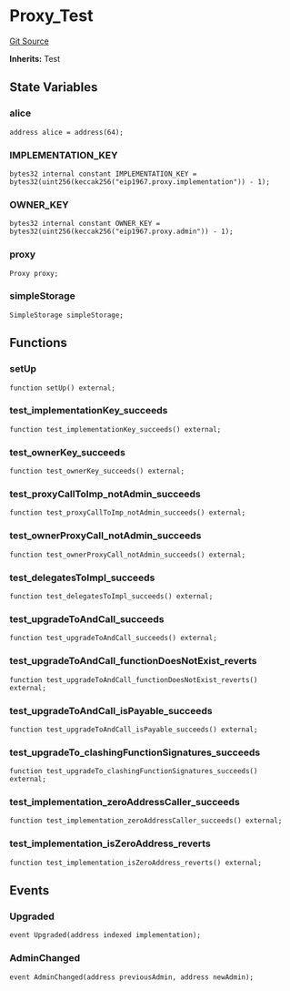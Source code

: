 # Proxy_Test
[Git Source](https://github.com/ethereum-optimism/optimism/blob/f7b73857601914eeea6fc4c1ba46ae99ca744d97/contracts/test/Proxy.t.sol)

**Inherits:**
Test


## State Variables
### alice

```solidity
address alice = address(64);
```


### IMPLEMENTATION_KEY

```solidity
bytes32 internal constant IMPLEMENTATION_KEY = bytes32(uint256(keccak256("eip1967.proxy.implementation")) - 1);
```


### OWNER_KEY

```solidity
bytes32 internal constant OWNER_KEY = bytes32(uint256(keccak256("eip1967.proxy.admin")) - 1);
```


### proxy

```solidity
Proxy proxy;
```


### simpleStorage

```solidity
SimpleStorage simpleStorage;
```


## Functions
### setUp


```solidity
function setUp() external;
```

### test_implementationKey_succeeds


```solidity
function test_implementationKey_succeeds() external;
```

### test_ownerKey_succeeds


```solidity
function test_ownerKey_succeeds() external;
```

### test_proxyCallToImp_notAdmin_succeeds


```solidity
function test_proxyCallToImp_notAdmin_succeeds() external;
```

### test_ownerProxyCall_notAdmin_succeeds


```solidity
function test_ownerProxyCall_notAdmin_succeeds() external;
```

### test_delegatesToImpl_succeeds


```solidity
function test_delegatesToImpl_succeeds() external;
```

### test_upgradeToAndCall_succeeds


```solidity
function test_upgradeToAndCall_succeeds() external;
```

### test_upgradeToAndCall_functionDoesNotExist_reverts


```solidity
function test_upgradeToAndCall_functionDoesNotExist_reverts() external;
```

### test_upgradeToAndCall_isPayable_succeeds


```solidity
function test_upgradeToAndCall_isPayable_succeeds() external;
```

### test_upgradeTo_clashingFunctionSignatures_succeeds


```solidity
function test_upgradeTo_clashingFunctionSignatures_succeeds() external;
```

### test_implementation_zeroAddressCaller_succeeds


```solidity
function test_implementation_zeroAddressCaller_succeeds() external;
```

### test_implementation_isZeroAddress_reverts


```solidity
function test_implementation_isZeroAddress_reverts() external;
```

## Events
### Upgraded

```solidity
event Upgraded(address indexed implementation);
```

### AdminChanged

```solidity
event AdminChanged(address previousAdmin, address newAdmin);
```

